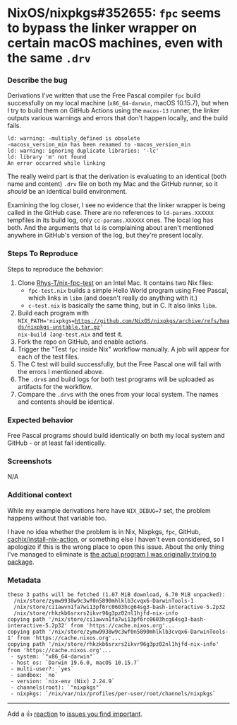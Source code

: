 # NixOS/nixpkgs#352655: `fpc` seems to bypass the linker wrapper on certain macOS machines, even with the same `.drv`

### Describe the bug
Derivations I've written that use the Free Pascal compiler `fpc` build successfully on my local machine (`x86_64-darwin`, macOS 10.15.7), but when I try to build them on GitHub Actions using the `macos-13` runner, the linker outputs various warnings and errors that don't happen locally, and the build fails.

```
ld: warning: -multiply_defined is obsolete
-macosx_version_min has been renamed to -macos_version_min
ld: warning: ignoring duplicate libraries: '-lc'
ld: library 'm' not found
An error occurred while linking 
```

The really weird part is that the derivation is evaluating to an identical (both name and content) `.drv` file on both my Mac and the GitHub runner, so it _should_ be an identical build environment.

Examining the log closer, I see no evidence that the linker wrapper is being called in the GitHub case. There are no references to `ld-params.XXXXXX` tempfiles in its build log, only `cc-params.XXXXXX` ones. The local log has both. And the arguments that `ld` is complaining about aren't mentioned anywhere in GitHub's version of the log, but they're present locally.

### Steps To Reproduce
Steps to reproduce the behavior:
1. Clone [Rhys-T/nix-fpc-test](https://github.com/Rhys-T/nix-fpc-test) on an Intel Mac. It contains two Nix files: 
   - `fpc-test.nix` builds a simple Hello World program using Free Pascal, which links in `libm` (and doesn't really do anything with it.)
   - `c-test.nix` is basically the same thing, but in C. It also links `libm`.
2. Build each program with <code>NIX_PATH='nixpkgs=https://github.com/NixOS/nixpkgs/archive/refs/heads/nixpkgs-unstable.tar.gz' nix-build <var>lang</var>-test.nix</code> and test it.
3. Fork the repo on GitHub, and enable actions.
4. Trigger the "Test `fpc` inside Nix" workflow manually. A job will appear for each of the test files.
5. The C test will build successfully, but the Free Pascal one will fail with the errors I mentioned above.
6. The `.drv`s and build logs for both test programs will be uploaded as artifacts for the workflow.
7. Compare the `.drv`s with the ones from your local system. The names and contents should be identical.

### Expected behavior
Free Pascal programs should build identically on both my local system and GitHub - or at least fail identically.

### Screenshots
N/A
<!-- If applicable, add screenshots to help explain your problem. -->

### Additional context
While my example derivations here have `NIX_DEBUG=7` set, the problem happens without that variable too.

I have no idea whether the problem is in Nix, Nixpkgs, `fpc`, GitHub, [cachix/install-nix-action](https://github.com/cachix/install-nix-action), or something else I haven't even considered, so I apologize if this is the wrong place to open this issue. About the only thing I've managed to eliminate is [the actual program I was originally trying to package](https://drl.chaosforge.org).
<!-- Add any other context about the problem here. -->

<!-- ### Notify maintainers -->

<!--
Please @ people who are in the `meta.maintainers` list of the offending package or module.
If in doubt, check `git blame` for whoever last touched something.
-->

### Metadata

<!-- Please insert the output of running `nix-shell -p nix-info --run "nix-info -m"` below this line -->

```
these 3 paths will be fetched (1.07 MiB download, 6.70 MiB unpacked):
  /nix/store/zymw9938w9c3wf0n5890mhlklb3cvqx6-DarwinTools-1
  /nix/store/ci1awvn1fa7wi13pf6rc0603hcg64sg3-bash-interactive-5.2p32
  /nix/store/rhkzkb6srxrs2ikvr96g3pz02nl1hjfd-nix-info
copying path '/nix/store/ci1awvn1fa7wi13pf6rc0603hcg64sg3-bash-interactive-5.2p32' from 'https://cache.nixos.org'...
copying path '/nix/store/zymw9938w9c3wf0n5890mhlklb3cvqx6-DarwinTools-1' from 'https://cache.nixos.org'...
copying path '/nix/store/rhkzkb6srxrs2ikvr96g3pz02nl1hjfd-nix-info' from 'https://cache.nixos.org'...
 - system: `"x86_64-darwin"`
 - host os: `Darwin 19.6.0, macOS 10.15.7`
 - multi-user?: `yes`
 - sandbox: `no`
 - version: `nix-env (Nix) 2.24.9`
 - channels(root): `"nixpkgs"`
 - nixpkgs: `/nix/var/nix/profiles/per-user/root/channels/nixpkgs`
```

---

Add a :+1: [reaction] to [issues you find important].

[reaction]: https://github.blog/2016-03-10-add-reactions-to-pull-requests-issues-and-comments/
[issues you find important]: https://github.com/NixOS/nixpkgs/issues?q=is%3Aissue+is%3Aopen+sort%3Areactions-%2B1-desc
